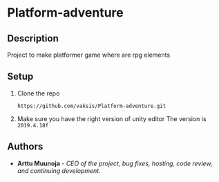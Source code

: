 # Platform-adventure

## Description

Project to make platformer game where are rpg elements


## Setup

1. Clone the repo

      `https://github.com/vaksis/Platform-adventure.git`
  
2. Make sure you have the right version of unity editor
  The version is `2019.4.18f`
  

## Authors

* **Arttu Muunoja** - *CEO of the project, bug fixes, hosting, code review, and continuing development.* 
